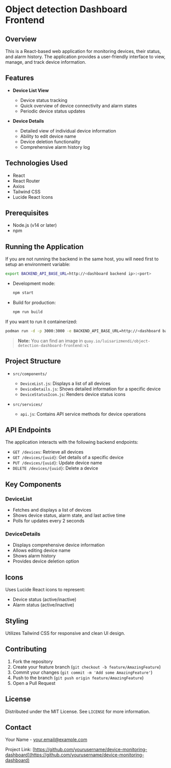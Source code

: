 # Object detection Dashboard Frontend

## Overview

This is a React-based web application for monitoring devices, their status, and alarm history. The application provides a user-friendly interface to view, manage, and track device information.

## Features

- **Device List View**
  - Device status tracking
  - Quick overview of device connectivity and alarm states
  - Periodic device status updates

- **Device Details**
  - Detailed view of individual device information
  - Ability to edit device name
  - Device deletion functionality
  - Comprehensive alarm history log

## Technologies Used

- React
- React Router
- Axios
- Tailwind CSS
- Lucide React Icons

## Prerequisites

- Node.js (v14 or later)
- npm 

## Running the Application

If you are not running the backend in the same host, you will need first to setup an environment variable:

```bash
export BACKEND_API_BASE_URL=http://<dashboard backend ip>:<port>
```


- Development mode:
  ```bash
  npm start
  ```

- Build for production:
  ```bash
  npm run build
  ```


If you want to run it containerized:

```bash
podman run -d -p 3000:3000 -e BACKEND_API_BASE_URL=http://<dashboard backend ip>:<port> <image name>
```
> **Note:**
> You can find an image in `quay.io/luisarizmendi/object-detection-dashboard-frontend:v1`




## Project Structure

- `src/components/`
  - `DeviceList.js`: Displays a list of all devices
  - `DeviceDetails.js`: Shows detailed information for a specific device
  - `DeviceStatusIcon.js`: Renders device status icons

- `src/services/`
  - `api.js`: Contains API service methods for device operations

## API Endpoints

The application interacts with the following backend endpoints:

- `GET /devices`: Retrieve all devices
- `GET /devices/{uuid}`: Get details of a specific device
- `PUT /devices/{uuid}`: Update device name
- `DELETE /devices/{uuid}`: Delete a device

## Key Components

### DeviceList
- Fetches and displays a list of devices
- Shows device status, alarm state, and last active time
- Polls for updates every 2 seconds

### DeviceDetails
- Displays comprehensive device information
- Allows editing device name
- Shows alarm history
- Provides device deletion option

## Icons

Uses Lucide React icons to represent:
- Device status (active/inactive)
- Alarm status (active/inactive)

## Styling

Utilizes Tailwind CSS for responsive and clean UI design.

## Contributing

1. Fork the repository
2. Create your feature branch (`git checkout -b feature/AmazingFeature`)
3. Commit your changes (`git commit -m 'Add some AmazingFeature'`)
4. Push to the branch (`git push origin feature/AmazingFeature`)
5. Open a Pull Request

## License

Distributed under the MIT License. See `LICENSE` for more information.

## Contact

Your Name - your.email@example.com

Project Link: [https://github.com/yourusername/device-monitoring-dashboard](https://github.com/yourusername/device-monitoring-dashboard)
